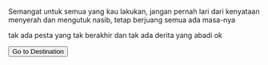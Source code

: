 Semangat untuk semua yang kau lakukan, jangan pernah lari dari kenyataan menyerah dan mengutuk nasib, tetap berjuang semua ada masa-nya

tak ada pesta yang tak berakhir dan tak ada derita yang abadi ok





<head>
    <meta charset="UTF-8">
    <meta name="viewport" content="width=device-width, initial-scale=1.0">
    <title>Redirect Button</title>
</head>
<body>
    <a href="destination_page.html"><button>Go to Destination</button></a>
</body>
</html>
